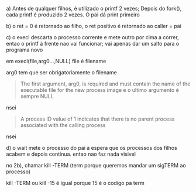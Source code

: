 a) Antes de qualquer filhos, é utilizado o printf 2 vezes; Depois do fork(), cada printf é produzido 2 vezes.
O pai dá print primeiro

b) o ret = 0 é retornado ao filho, o ret positivo é retornado ao caller = pai

c) o execl descarta o processo corrente e mete outro por cima a correr, entao o printf à frente nao vai funcionar;
vai apenas dar um salto para o programa novo

em execl(file,arg0...,NULL)
file é filename

arg0 tem que ser obrigatoriamente o filename 

> The first argument, arg0, is required and must contain the name of the executable file for the new process image
e o ultimo argumento é sempre NULL

nsei

> A process ID value of 1 indicates that there is no parent process associated with the calling process

nsei

d)
o wait mete o processo do pai à espera que os processos dos filhos acabem e depois continua. entao nao faz nada visivel

no 2b), chamar kill -TERM (term porque queremos mandar um sigTERM ao processo) <PID>

kill -TERM ou kill -15 é igual porque 15 é o codigo pa term 
